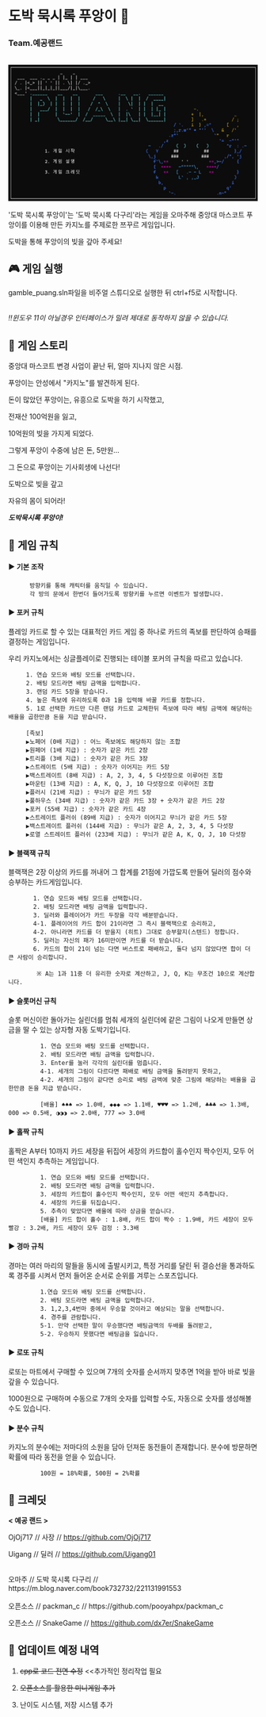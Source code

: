 # 도박 묵시록 푸앙이 :dragon:
### Team.예공랜드

<p align="center">
  <br>
  <img src="./RM_images/main.jpg">
  <br>
</p>

'도박 묵시록 푸앙이'는 '도박 묵시록 다구리'라는 게임을 오마주해 중앙대 마스코트 푸앙이를 이용해 만든 카지노를 주제로한 쯔꾸르 게임입니다.

도박을 통해 푸앙이의 빚을 갚아 주세요!

## :video_game: 게임 실행
gamble_puang.sln파일을 비주얼 스튜디오로 실행한 뒤 ctrl+f5로 시작합니다.
<br/>
<br/>

*:bangbang:윈도우 11이 아닐경우 인터페이스가 밀려 제대로 동작하지 않을 수 있습니다.*

## :page_with_curl: 게임 스토리
중앙대 마스코트 변경 사업이 끝난 뒤, 얼마 지나지 않은 시점.

푸앙이는 안성에서 "카지노"를 발견하게 된다.

돈이 많았던 푸앙이는, 유흥으로 도박을 하기 시작했고,

전재산 100억원을 잃고,

10억원의 빚을 가지게 되었다.

그렇게 푸앙이 수중에 남은 돈, 5만원…

그 돈으로 푸앙이는 기사회생에 나선다!

도박으로 빚을 갚고

자유의 몸이 되어라!

***도박묵시록 푸앙이!***

## :game_die: 게임 규칙

#### ▶ 기본 조작
      
		  방향키를 통해 캐릭터를 움직일 수 있습니다. 
		  각 방의 문에서 한번더 들어가도록 방향키를 누르면 이벤트가 발생합니다.

#### ▶ 포커 규칙
플레잉 카드로 할 수 있는 대표적인 카드 게임 중 하나로 카드의 족보를 판단하여 승패를 결정하는 게임입니다. 

우리 카지노에서는 싱글플레이로 진행되는 테이블 포커의 규칙을 따르고 있습니다.

		 1. 연습 모드와 배팅 모드를 선택합니다.
		 2. 배팅 모드라면 배팅 금액을 입력합니다.
		 3. 랜덤 카드 5장을 받습니다.
		 4. 높은 족보에 유리하도록 0과 1을 입력해 바꿀 카드를 정합니다.
		 5. 1로 선택한 카드만 다른 랜덤 카드로 교체한뒤 족보에 따라 배팅 금액에 해당하는 배율을 곱한만큼 돈을 지급 받습니다.
		 
 		 [족보]
		 ▶노페어 (0배 지급) : 어느 족보에도 해당하지 않는 조합
		 ▶원페어 (1배 지급) : 숫자가 같은 카드 2장
		 ▶트리플 (3배 지급) : 숫자가 같은 카드 3장
		 ▶스트레이트 (5배 지급) : 숫자가 이어지는 카드 5장
		 ▶백스트레이트 (8배 지급) : A, 2, 3, 4, 5 다섯장으로 이루어진 조합
		 ▶마운틴 (13배 지급) : A, K, Q, J, 10 다섯장으로 이루어진 조합
		 ▶플러시 (21배 지급) : 무늬가 같은 카드 5장
		 ▶풀하우스 (34배 지급) : 숫자가 같은 카드 3장 + 숫자가 같은 카드 2장
		 ▶포커 (55배 지급) : 숫자가 같은 카드 4장
		 ▶스트레이트 플러쉬 (89배 지급) : 숫자가 이어지고 무늬가 같은 카드 5장
		 ▶백스트레이트 플러쉬 (144배 지급) : 무늬가 같은 A, 2, 3, 4, 5 다섯장
		 ▶로열 스트레이트 플러쉬 (233배 지급) : 무늬가 같은 A, K, Q, J, 10 다섯장

#### ▶ 블랙잭 규칙
블랙잭은 2장 이상의 카드를 꺼내어 그 합계를 21점에 가깝도록 만들어 딜러의 점수와 승부하는 카드게임입니다.

		   1. 연습 모드와 배팅 모드를 선택합니다.
		   2. 배팅 모드라면 배팅 금액을 입력합니다.
	  	   3. 딜러와 플레이어가 카드 두장을 각각 배분받습니다.
		   4-1. 플레이어의 카드 합이 21이라면 그 즉시 블랙잭으로 승리하고,
		   4-2. 아니라면 카드를 더 받을지 (히트) 그대로 승부할지(스텐드) 정합니다.
		   5. 딜러는 자신의 패가 16미만이면 카드를 더 받습니다.
		   6. 카드의 합이 21이 넘는 다면 버스트로 패배하고, 둘다 넘지 않았다면 합이 더 큰 사람이 승리합니다.
		   
		    ※ A는 1과 11중 더 유리한 숫자로 계산하고, J, Q, K는 무조건 10으로 계산합니다.

#### ▶ 슬롯머신 규칙
슬롯 머신이란 돌아가는 실린더를 멈춰 세개의 실린더에 같은 그림이 나오게 만들면 상금을 딸 수 있는 상자형 자동 도박기입니다.

		     1. 연습 모드와 배팅 모드를 선택합니다.
		     2. 배팅 모드라면 배팅 금액을 입력합니다.
		     3. Enter를 눌러 각각의 실린더를 멈춥니다.
		     4-1. 세개의 그림이 다르다면 패배로 배팅 금액을 돌려받지 못하고,
		     4-2. 세개의 그림이 같다면 승리로 배팅 금액에 맞춘 그림에 해당하는 배율을 곱한만큼 돈을 지급 받습니다.

		     [배율] ♠♠♠ => 1.0배, ◆◆◆ => 1.1배, ♥♥♥ => 1.2배, ♣♣♣ => 1.3배, 000 => 0.5배, ◑◑◑ => 2.0배, 777 => 3.0배

#### ▶ 홀짝 규칙
홀짝은 A부터 10까지 카드 세장을 뒤집어 세장의 카드합이 홀수인지 짝수인지, 모두 어떤 색인지 추측하는 게임입니다.

		     1. 연습 모드와 배팅 모드를 선택합니다.
		     2. 배팅 모드라면 배팅 금액을 입력합니다.
		     3. 세장의 카드합이 홀수인지 짝수인지, 모두 어떤 색인지 추측합니다.
		     4. 세장의 카드를 뒤집습니다.
		     5. 추측이 맞았다면 배율에 따라 상금을 얻습니다.
		     [배율] 카드 합이 홀수 : 1.8배, 카드 합이 짝수 : 1.9배, 카드 세장이 모두 빨강 : 3.2배, 카드 세장이 모두 검정 : 3.3배
    
#### ▶ 경마 규칙
경마는 여러 마리의 말들을 동시에 출발시키고, 특정 거리를 달린 뒤 결승선을 통과하도록 경주를 시켜서 먼저 들어온 순서로 순위를 겨루는 스포츠입니다.

		     1.연습 모드와 배팅 모드를 선택합니다.
		     2. 배팅 모드라면 배팅 금액을 입력합니다.
		     3. 1,2,3,4번마 중에서 우승할 것이라고 예상되는 말을 선택합니다.
		     4. 경주를 관람합니다.
		     5-1. 만약 선택한 말이 우승했다면 배팅금액의 두배를 돌려받고,
		     5-2. 우승하지 못했다면 배팅금을 잃습니다.

#### ▶ 로또 규칙
로또는 마트에서 구매할 수 있으며 7개의 숫자를 순서까지 맞추면 1억을 받아 바로 빚을 갚을 수 있습니다.

1000원으로 구매하며 수동으로 7개의 숫자를 입력할 수도, 자동으로 숫자를 생성해볼 수도 있습니다.

#### ▶ 분수 규칙
카지노의 분수에는 저마다의 소원을 담아 던져둔 동전들이 존재합니다. 분수에 방문하면 확률에 따라 동전을 얻을 수 있습니다.

		     100원 = 18%확률, 500원 = 2%확률

## :busts_in_silhouette: 크레딧 
**< 예공 랜드 >**

OjOj717 // 사장 // https://github.com/OjOj717

Uigang // 딜러 // https://github.com/Uigang01

<br/>
오마주 // 도박 묵시록 다구리 // https://m.blog.naver.com/book732732/221131991553


<br/>
<br/>
오픈소스 // packman_c // https://github.com/pooyahpx/packman_c

오픈소스 // SnakeGame // https://github.com/dx7er/SnakeGame

## :wrench: 업데이트 예정 내역
1. ~~cpp로 코드 전면 수정~~ <<추가적인 정리작업 필요

2. ~~오픈소스를 활용한 미니게임 추가~~
   
3. 난이도 시스템, 저장 시스템 추가
